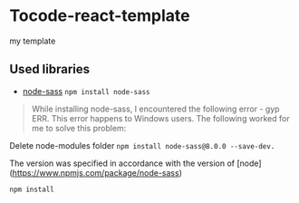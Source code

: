 # Tocode-react-template
my template
## Used libraries
- [node-sass](https://github.com/sass/sass) `npm install node-sass`

>While installing node-sass, I encountered the following error - gyp ERR. This error happens to Windows users. The following worked for me to solve this problem:

Delete node-modules folder
`npm install node-sass@8.0.0 --save-dev.`

 The version was specified in accordance with the version of [node] (https://www.npmjs.com/package/node-sass)

`npm install`
